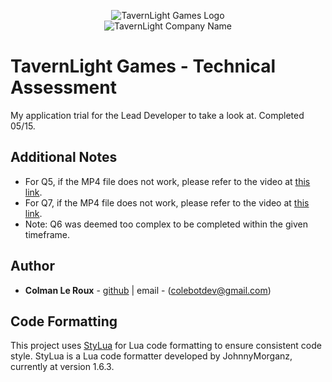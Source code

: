 <p align="center">
  <img src="https://cdn.tavernlightgames.com/images/icons/company-icon.svg?v=0" alt="TavernLight Games Logo"><br>
  <img src="https://cdn.tavernlightgames.com/images/icons/company-name.svg?v=0" alt="TavernLight Company Name">
</p>

# TavernLight Games - Technical Assessment

My application trial for the Lead Developer to take a look at. Completed 05/15.

## Additional Notes

- For Q5, if the MP4 file does not work, please refer to the video at [this link](https://www.loom.com/share/417380829716464281e1afc50157194c).
- For Q7, if the MP4 file does not work, please refer to the video at [this link](https://www.loom.com/share/c12dbb2ec6714f7e942c1e4701a3f0f0).
- Note: Q6 was deemed too complex to be completed within the given timeframe.

## Author

- **Colman Le Roux** - [github](https://github.com/coleleroux) | email - (colebotdev@gmail.com)

## Code Formatting

This project uses [StyLua](https://marketplace.cursorapi.com/items?itemName=JohnnyMorganz.stylua) for Lua code formatting to ensure consistent code style. StyLua is a Lua code formatter developed by JohnnyMorganz, currently at version 1.6.3.
